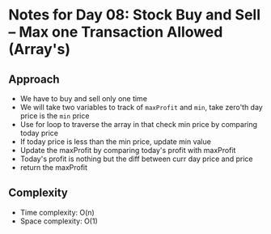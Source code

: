 # Notes for Day 08: Stock Buy and Sell – Max one Transaction Allowed (Array's)

## Approach

- We have to buy and sell only one time
- We will take two variables to track of `maxProfit` and `min`, take zero'th day price is the `min` price
- Use for loop to traverse the array in that check min price by comparing today price
- If today price is less than the min price, update min value
- Update the maxProfit by comparing today's profit with maxProfit
- Today's profit is nothing but the diff between curr day price and price
- return the maxProfit

## Complexity

- Time complexity: O(n)
- Space complexity: O(1)
